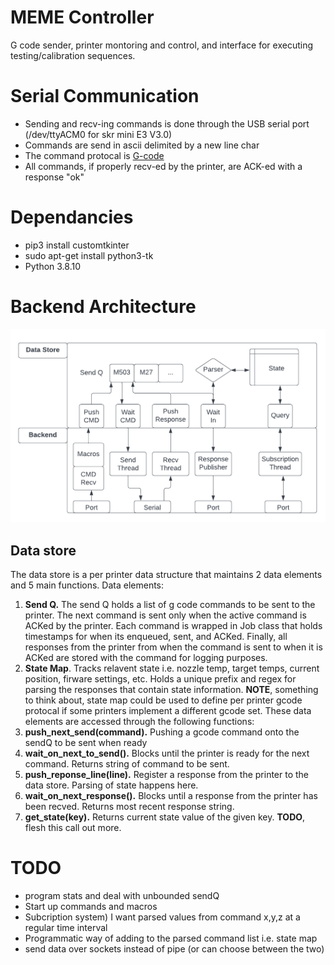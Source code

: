 # MEME Controller

G code sender, printer montoring and control, and interface for executing testing/calibration sequences.

# Serial Communication

* Sending and recv-ing commands is done through the USB serial port (/dev/ttyACM0 for skr mini E3 V3.0)
* Commands are send in ascii delimited by a new line char
* The command protocal is [G-code](../marlin/Marlin_Docs/_gcode/)
* All commands, if properly recv-ed by the printer, are ACK-ed with a response "ok" 

# Dependancies
* pip3 install customtkinter
* sudo apt-get install python3-tk
* Python 3.8.10

# Backend Architecture

![alt text](MEME_Backend.png)

## Data store
The data store is a per printer data structure that maintains 2 data elements and 5 main functions. Data elements:
1) **Send Q.** The send Q holds a list of g code commands to be sent to the printer. The next command is sent only when the active command is ACKed by the printer. Each command is wrapped in Job class that holds timestamps for when its enqueued, sent, and ACKed. Finally, all responses from the printer from when the command is sent to when it is ACKed are stored with the command for logging purposes.
2) **State Map**. Tracks relavent state i.e. nozzle temp, target temps, current position, firware settings, etc. Holds a unique prefix and regex for parsing the responses that contain state information. **NOTE**, something to think about, state map could be used to define per printer gcode protocal if some printers implement a different gcode set.
These data elements are accessed through the following functions:
1) **push_next_send(command).** Pushing a gcode command onto the sendQ to be sent when ready
2) **wait_on_next_to_send().** Blocks until the printer is ready for the next command. Returns string of command to be sent.
3) **push_reponse_line(line).** Register a response from the printer to the data store. Parsing of state happens here.
4) **wait_on_next_response().** Blocks until a response from the printer has been recved. Returns most recent response string.
5) **get_state(key).** Returns current state value of the given key. **TODO**, flesh this call out more.

# TODO
* program stats and deal with unbounded sendQ
* Start up commands and macros
* Subcription system) I want parsed values from command x,y,z at a regular time interval
* Programmatic way of adding to the parsed command list i.e. state map
* send data over sockets instead of pipe (or can choose between the two)